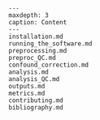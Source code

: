 ```{include} ../README.md
```

```{toctree}
---
maxdepth: 3
caption: Content
---
installation.md
running_the_software.md
preprocessing.md
preproc_QC.md
confound_correction.md
analysis.md
analysis_QC.md
outputs.md
metrics.md
contributing.md
bibliography.md
